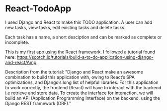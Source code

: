 # React-TodoApp
I used Django and React to make this TODO application. A user can add new tasks, view tasks, edit existing tasks and delete tasks.
 
Each task has a name, a short desciption and can be marked as complete or incomplete.

This is my first app using the React framework. I followed a tutorial found here:
https://scotch.io/tutorials/build-a-to-do-application-using-django-and-react/Amp

Description from the tutorial:
"Django and React make an awesome combination to build this application with, owing to React’s SPA optimizations, and Django’s long list of helpful libraries. For this application to work correctly, the frontend (React) will have to interact with the backend i.e retrieve and store data. To create the interface for interaction, we will build an API (Application Programming Interface) on the backend, using the Django REST framework (DRF)."

